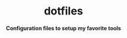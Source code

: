 <div>
  <h1 align="center">dotfiles</h1>
  <h4 align="center">Configuration files to setup my favorite tools</h4>
</div>
